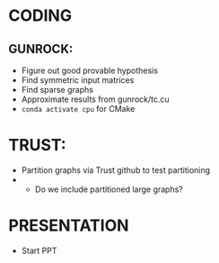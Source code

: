 # CODING
## GUNROCK:
- Figure out good provable hypothesis  
- Find symmetric input matrices
- Find sparse graphs
- Approximate results from gunrock/tc.cu
- `conda activate cpu` for CMake 
# TRUST:
- Partition graphs via Trust github to test partitioning 
- - Do we include partitioned large graphs?

# PRESENTATION
- Start PPT 
